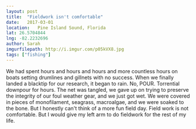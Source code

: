 ```yaml
---
layout: post
title:  "Fieldwork isn't comfortable"
date:   2017-03-01
location: 	Pine Island Sound, Florida
lat: 26.5704844
lng: -82.2232696
author: Sarah
imgurfilepath: http://i.imgur.com/p05kVX8.jpg
tags: ["fishing"]
---
```


We had spent hours and hours and hours and more countless hours on boats setting drumlines and gillnets with no success.  When we finally landed a blacktip for our research, it began to rain.  No, POUR.  Torrential downpour for hours.  The net was tangled, we gave up on trying to preserve the integrity of our foul weather gear, and we just got wet.  We were covered in pieces of monofilament, seagrass, macroalgae, and we were soaked to the bone.  But I honestly can't think of a more fun field day.  Field work is not comfortable.  But I would give my left arm to do fieldwork for the rest of my life.